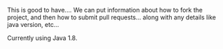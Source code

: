 This is good to have.... We can put information about how to fork the project, and then how to submit pull requests... along with any details like java version, etc...

Currently using Java 1.8.
